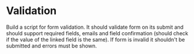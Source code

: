 # Validation

Build a script for form validation.
It should validate form on its submit and should support required fields, emails
and field confirmation (should check if the value of the linked field is the same).
If form is invalid it shouldn't be submitted and errors must be shown.
